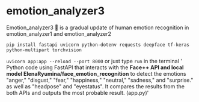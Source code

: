 # emotion_analyzer3
Emotion_analyzer3  🤖 is a gradual update of human emotion recognition  in emotion_analyzer1 and emotion_analyzer2 

`pip install fastapi uvicorn python-dotenv requests deepface tf-keras python-multipart torchvision`

`uvicorn app:app --reload --port 8000` or just type `run` in the terminal
'
Python code using FastAPI that interacts with the **Face++ API and  local model ElenaRyumina/face_emotion_recognition** to detect the emotions "anger," "disgust," "fear," "happiness," "neutral," "sadness," and "surprise." as well as "headpose" and "eyestatus". It compares the results from the both APIs and outputs the most probable result. (app.py)'